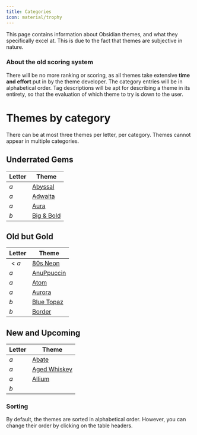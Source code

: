 ```yaml
---
title: Categories
icon: material/trophy
---
```


This page contains information about Obsidian themes, and what they specifically excel at. This is due to the fact that themes are subjective in nature. 

### About the old scoring system
There will be no more ranking or scoring, as all themes take extensive **time and effort** put in by the theme developer. The category entries will be in alphabetical order. Tag descriptions will be apt for describing a theme in its entirety, so that the evaluation of which theme to try is down to the user.

# Themes by category
There can be at most three themes per letter, per category. Themes cannot appear in multiple categories.

## Underrated Gems
| Letter | Theme |
| --- | --- | 
| $a$ | [Abyssal](./a/abyssal.md) |
| $a$ | [Adwaita](./a/adwaita.md) | 
| $a$ | [Aura](./a/aura.md) |
| $b$ | [Big & Bold](./b/big-bold.md) |

## Old but Gold
| Letter | Theme | 
| --- | --- |
| $<a$ | [80s Neon](./_a/80s-neon.md) |
| $a$ | [AnuPpuccin](./a/anuppuccin.md) | 
| $a$ | [Atom](./a/atom.md) | 
| $a$ | [Aurora](./a/aurora.md) |
| $b$ | [Blue Topaz](./b/blue-topaz.md) |
| $b$ | [Border](./b/border.md) |

## New and Upcoming
| Letter | Theme |
| --- | --- |
| $a$ | [Abate](./a/abate.md) |
| $a$ | [Aged Whiskey](./a/aged-whiskey.md) |
| $a$ | [Allium](./a/allium.md) |
| $b$ | |

<!-- ## Contributor Shoutouts -->

### Sorting
By default, the themes are sorted in alphabetical order. 
However, you can change their order by clicking on the table headers.